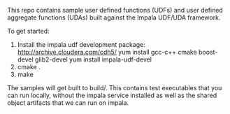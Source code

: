 This repo contains sample user defined functions (UDFs) and user defined aggregate functions (UDAs) built against the Impala UDF/UDA framework.

To get started: 

1. Install the impala udf development package: <http://archive.cloudera.com/cdh5/>
      yum install gcc-c++ cmake boost-devel glib2-devel
      yum install impala-udf-devel
2. cmake .
3. make

The samples will get built to build/. This contains test executables that you can run locally, without the impala service installed as well as the shared object artifacts that we can run on impala.
